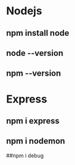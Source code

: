 ﻿# Nodejs
## npm install node
## node --version
## npm --version

# Express
 ## npm i express
 ## npm i nodemon

##npm i debug


